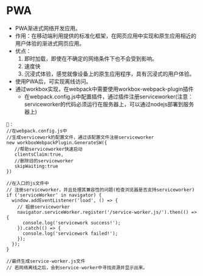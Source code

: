 # PWA
- PWA渐进式网络开发应用。
- 作用：在移动端利用提供的标准化框架，在网页应用中实现和原生应用相近的用户体验的渐进式网页应用。
- 优点：
   1. 即时加载，即使在不确定的网络条件下也不会受到影响。
   2. 速度快
   3. 沉浸式体验，感觉就像设备上的原生应用程序，具有沉浸式的用户体验。
- 使用PWA后，可实现离线访问。
- 通过workbox实现，在webpack中需要使用workbox-webpack-plugin插件
   - 在webpack.config.js中配置插件，通过插件注册serviceworker(注意：serviceworker的代码必须运行在服务器上，可以通过nodejs部署到服务器上)
    
```
🌰：
//在webpack.config.js中
//生成servicework的配置文件，通过该配置文件注册serviceworker
new workboxWebpackPlugin.GenerateSW({
   //帮助serviceworker快速启动
   clientsClaim:true,
   //删除旧的serviceworker
   skipWaiting:true
})

//在入口的js文件中
// 注册serviceworker，并且处理其兼容性的问题(检查浏览器是否支持serviceworker)
if ('serviceWorker' in navigator) {
  window.addEventListener('load', () => {
    // 祖册serviceworker
    navigator.serviceWorker.register('/service-worker.js/').then(() => {
      console.log('servicework success!');
    }).catch(() => {
      console.log('servicework failed!');
    });
  });
}

//最终生成service-worker.js文件
// 若网络离线之后，会到service-worker中寻找资源并显示出来。
```
